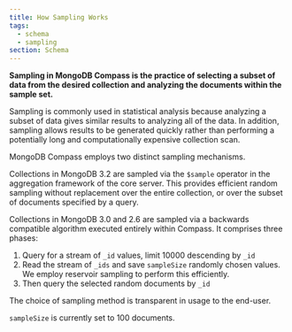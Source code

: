 ```yaml
---
title: How Sampling Works
tags:
  - schema
  - sampling
section: Schema
---
```

<strong>Sampling in MongoDB Compass is the practice of selecting a subset of data from the desired collection and analyzing the documents within the sample set.</strong>

Sampling is commonly used in statistical analysis because analyzing a subset of data gives similar results to analyzing all of the data. In addition, sampling allows results to be generated quickly rather than performing a potentially long and computationally expensive collection scan.

MongoDB Compass employs two distinct sampling mechanisms.

Collections in MongoDB 3.2 are sampled via the `$sample` operator in the aggregation framework of the core server. This provides efficient random sampling without replacement over the entire collection, or over the subset of documents specified by a query.

Collections in MongoDB 3.0 and 2.6 are sampled via a backwards compatible algorithm executed entirely within Compass. It comprises three phases:

1. Query for a stream of `_id` values, limit 10000 descending by `_id`
1. Read the stream of `_ids` and save `sampleSize` randomly chosen values. We employ reservoir sampling to perform this efficiently.
1. Then query the selected random documents by `_id`

The choice of sampling method is transparent in usage to the end-user.

`sampleSize` is currently set to 100 documents.
